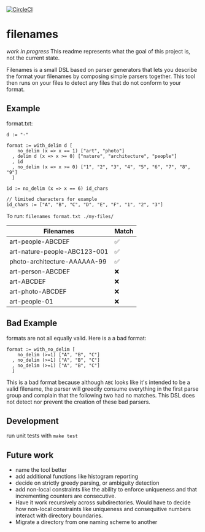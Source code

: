 [![CircleCI](https://circleci.com/gh/nathaniel-may/filenames.svg?style=svg)](https://circleci.com/gh/nathaniel-may/filenames)

# filenames

_work in progress_
This readme represents what the goal of this project is, not the current state.

Filenames is a small DSL based on parser generators that lets you describe the format your filenames by composing simple parsers together. This tool then runs on your files to detect any files that do not conform to your format.

## Example

format.txt:

```
d := "-"

format := with_delim d [
    no_delim (x => x == 1) ["art", "photo"]
  , delim d (x => x >= 0) ["nature", "architecture", "people"]
  , id
  , no_delim (x => x >= 0) ["1", "2", "3", "4", "5", "6", "7", "8", "9"]
  ]

id := no_delim (x => x == 6) id_chars

// limited characters for example
id_chars := ["A", "B", "C", "D", "E", "F", "1", "2", "3"]
```

To run:
`filenames format.txt ./my-files/`

| Filenames                    | Match |
|------------------------------|-------|
| art-people-ABCDEF            | ✅    |
| art-nature-people-ABC123-001 | ✅    |
| photo-architecture-AAAAAA-99 | ✅    |
| art-person-ABCDEF            | ❌    |
| art-ABCDEF                   | ❌    |
| art-photo-ABCDEF             | ❌    |
| art-people-01                | ❌    |

## Bad Example
formats are not all equally valid. Here is a a bad format: 

```
format := with_no_delim [
    no_delim (>=1) ["A", "B", "C"]
  , no_delim (>=1) ["A", "B", "C"]
  , no_delim (>=1) ["A", "B", "C"]
  ]
```

This is a bad format because although `ABC` looks like it's intended to be a valid filename, the parser will greedily consume everything in the first parse group and complain that the following two had no matches. This DSL does not detect nor prevent the creation of these bad parsers.

## Development

run unit tests with `make test`

## Future work
- name the tool better
- add additional functions like histogram reporting
- decide on strictly greedy parsing, or ambiguity detection
- add non-local constraints like the ability to enforce uniqueness and that incrementing counters are consecutive. 
- Have it work recursively across subdirectories. Would have to decide how non-local constraints like uniqueness and consequitive numbers interact with directory boundaries.
- Migrate a directory from one naming scheme to another
